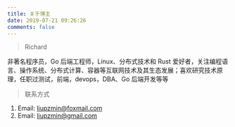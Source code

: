 ```yaml
---
title: 关于博主
date: 2019-07-21 09:26:26
comments: false
---
```


> Richard


非著名程序员，Go 后端工程师，Linux、分布式技术和 Rust 爱好者，关注编程语言、操作系统、分布式计算、容器等互联网技术及其生态发展；喜欢研究技术原理，任职过测试，前端，devops，DBA、Go 后端开发等等

> 联系方式

1. Email: liupzmin@foxmail.com
2. Email: liupzmin@gmail.com
